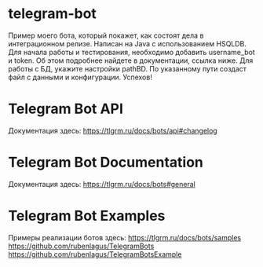 # telegram-bot
Пример моего бота, который покажет, как состоят дела в интеграционном релизе.
Написан на Java с использованием HSQLDB. 
Для начала работы и тестирования, необходимо добавить username_bot и token. Об этом подробнее найдете в документации, ссылка ниже.
Для работы с БД, укажите настройки pathBD. По указанному пути создаст файл с данными и конфигурации. 
Успехов!

# Telegram Bot API
Документация здесь: https://tlgrm.ru/docs/bots/api#changelog

# Telegram Bot Documentation
Документация здесь: https://tlgrm.ru/docs/bots#general

# Telegram Bot Examples
Примеры реализации ботов здесь: https://tlgrm.ru/docs/bots/samples
                                https://github.com/rubenlagus/TelegramBots
                                https://github.com/rubenlagus/TelegramBotsExample
